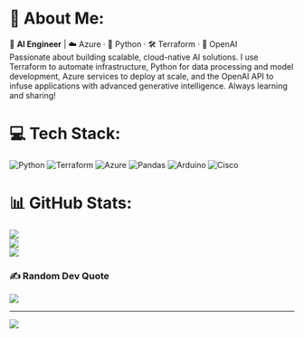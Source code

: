 # 💫 About Me:
🔧 **AI Engineer** | ☁️ Azure · 🐍 Python · 🛠️ Terraform · 🤖 OpenAI<br>Passionate about building scalable, cloud-native AI solutions. I use Terraform to automate infrastructure, Python for data processing and model development, Azure services to deploy at scale, and the OpenAI API to infuse applications with advanced generative intelligence. Always learning and sharing!<br>


# 💻 Tech Stack:
![Python](https://img.shields.io/badge/python-3670A0?style=for-the-badge&logo=python&logoColor=ffdd54) ![Terraform](https://img.shields.io/badge/terraform-%235835CC.svg?style=for-the-badge&logo=terraform&logoColor=white) ![Azure](https://img.shields.io/badge/azure-%230072C6.svg?style=for-the-badge&logo=microsoftazure&logoColor=white) ![Pandas](https://img.shields.io/badge/pandas-%23150458.svg?style=for-the-badge&logo=pandas&logoColor=white) ![Arduino](https://img.shields.io/badge/-Arduino-00979D?style=for-the-badge&logo=Arduino&logoColor=white) ![Cisco](https://img.shields.io/badge/cisco-%23049fd9.svg?style=for-the-badge&logo=cisco&logoColor=black)
# 📊 GitHub Stats:
![](https://github-readme-stats.vercel.app/api?username=simonedland&theme=dark&hide_border=false&include_all_commits=true&count_private=false)<br/>
![](https://nirzak-streak-stats.vercel.app/?user=simonedland&theme=dark&hide_border=false)<br/>
![](https://github-readme-stats.vercel.app/api/top-langs/?username=simonedland&theme=dark&hide_border=false&include_all_commits=true&count_private=false&layout=compact)

### ✍️ Random Dev Quote
![](https://quotes-github-readme.vercel.app/api?type=horizontal&theme=radical)

---
[![](https://visitcount.itsvg.in/api?id=simonedland&icon=0&color=0)](https://visitcount.itsvg.in)

<!-- Proudly created with GPRM ( https://gprm.itsvg.in ) -->
